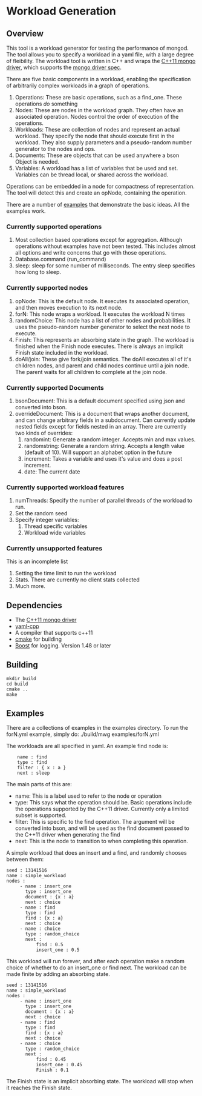 Workload Generation
===================

Overview
--------

This tool is a workload generator for testing the performance of
mongod. The tool allows you to specify a workload in a yaml file, with
a large degree of fleibility. The workload tool is written in C++ and
wraps the
[C++11 mongo driver](https://github.com/mongodb/mongo-cxx-driver/tree/master),
which supports the
[mongo driver spec](https://github.com/mongodb/specifications/blob/master/source/crud/crud.rst).

There are five basic components in a workload, enabling the
specification of arbitrarily complex workloads in a graph of
operations.

1. Operations: These are basic operations, such as a find_one. These
   operations *do* something
2. Nodes: These are nodes in the workload graph. They often have an
   associated operation. Nodes control the order of execution of the
   operations.
3. Workloads: These are collection of nodes and represent an actual
   workload. They specify the node that should execute first in the
   workload. They also supply parameters and a pseudo-random number
   generator to the nodes and ops. 
4. Documents: These are objects that can be used anywhere a bson
   Object is needed.
5. Variables: A workload has a list of variables that be used and
   set. Variables can be thread local, or shared across the workload. 

Operations can be embedded in a node for compactness of
representation. The tool will detect this and create an opNode,
containing the operation.

There are a number of [examples](examples/README.md) that demonstrate
the basic ideas. All the examples work. 

### Currently supported operations

1. Most collection based operations except for aggregation. Although
   operations without examples have not been tested. This includes
   almost all options and write concerns that go with those
   operations. 
2. Database.command (run_command) 
3. sleep: sleep for some number of milliseconds. The entry sleep
   specifies how long to sleep. 

### Currently supported nodes

1. opNode: This is the default node. It executes its associated
   operation, and then moves execution to its next node.
2. forN: This node wraps a workload. It executes the workload N times
3. randomChoice: This node has a list of other nodes and
   probabilities. It uses the pseudo-random number generator to select
   the next node to execute.
4. Finish: This represents an absorbing state in the graph. The
   workload is finished when the Finish node executes. There is always
   an implicit Finish state included in the workload. 
5. doAll/join: These give fork/join semantics. The doAll executes all
   of it's children nodes, and parent and child nodes continue until a
   join node. The parent waits for all children to complete at the
   join node. 

### Currently supported Documents

1. bsonDocument: This is a default document specified using json and
   converted into bson.
2. overrideDocument: This is a document that wraps another document,
   and can change arbitrary fields in a subdocument. Can currently
   update nested fields except for fields nested in an array. There
   are currently two kinds of overrides:
   1. randomint: Generate a random integer. Accepts min and max
      values.
   2. randomstring: Generate a random string. Accepts a length value
      (default of 10). Will support an alphabet option in the future
   3. increment: Takes a variable and uses it's value and does a post
     increment.
   4. date: The current date

### Currently supported workload features

1. numThreads: Specify the number of parallel threads of the workload
   to run.
2. Set the random seed
3. Specify integer variables:
   1. Thread specific variables
   2. Workload wide variables

### Currently unsupported features
This is an incomplete list

1. Setting the time limit to run the workload
2. Stats. There are currently no client stats collected
5. Much more. 

Dependencies
------------
* The [C++11 mongo driver](https://github.com/mongodb/mongo-cxx-driver/tree/master)
* [yaml-cpp](https://github.com/jbeder/yaml-cpp)
* A compiler that supports c++11
* [cmake](http://www.cmake.org/) for building
* [Boost](http://www.boost.org/) for logging. Version 1.48 or later

Building
--------

    mkdir build
    cd build
    cmake ..
    make

Examples
--------

There are a collections of examples in the examples directory. To run
the forN.yml example, simply do:
    ./build/mwg examples/forN.yml

The workloads are all specified in yaml. An example find node is:

        name : find
        type : find
        filter : { x : a }
        next : sleep

The main parts of this are:
* name: This is a label used to refer to the node or operation
* type: This says what the operation should be. Basic operations
  include the operations supported by the C++11 driver. Currently only
  a limited subset is supported.
* filter: This is specific to the find operation. The argument will be
  converted into bson, and will be used as the find document passed
  to the C++11 driver when generating the find
* next: This is the node to transition to when completing this
  operation.

A simple workload that does an insert and a find, and randomly
chooses between them:

    seed : 13141516
    name : simple_workload
    nodes :
         - name : insert_one
           type : insert_one
           document : {x : a}
           next : choice
         - name : find
           type : find
           find : {x : a}
           next : choice
         - name : choice
           type : random_choice
           next :
               find : 0.5
               insert_one : 0.5

This workload will run forever, and after each operation make a random
choice of whether to do an insert_one or find next. The workload can be
made finite by adding an absorbing state.

    seed : 13141516
    name : simple_workload
    nodes :
         - name : insert_one
           type : insert_one
           document : {x : a}
           next : choice
         - name : find
           type : find
           find : {x : a}
           next : choice
         - name : choice
           type : random_choice
           next :
               find : 0.45
               insert_one : 0.45
               Finish : 0.1

The Finish state is an implicit absorbing state. The workload will
stop when it reaches the Finish state. 
